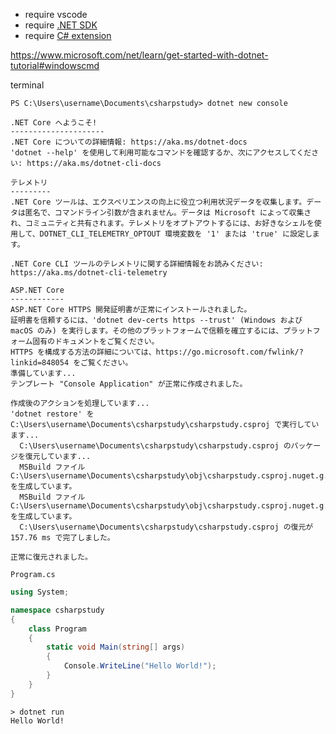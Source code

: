 
- require vscode
- require [.NET SDK](https://www.microsoft.com/net/learn/get-started-with-dotnet-tutorial)
- require [C# extension](https://marketplace.visualstudio.com/items?itemName=ms-vscode.csharp)

https://www.microsoft.com/net/learn/get-started-with-dotnet-tutorial#windowscmd


terminal
```console
PS C:\Users\username\Documents\csharpstudy> dotnet new console

.NET Core へようこそ!
---------------------
.NET Core についての詳細情報: https://aka.ms/dotnet-docs
'dotnet --help' を使用して利用可能なコマンドを確認するか、次にアクセスしてください: https://aka.ms/dotnet-cli-docs

テレメトリ
---------
.NET Core ツールは、エクスペリエンスの向上に役立つ利用状況データを収集します。データは匿名で、コマンドライン引数が含まれません。データは Microsoft によって収集され、コミュニティと共有されます。テレメトリをオプトアウトするには、お好きなシェルを使用して、DOTNET_CLI_TELEMETRY_OPTOUT 環境変数を '1' または 'true' に設定します。

.NET Core CLI ツールのテレメトリに関する詳細情報をお読みください: https://aka.ms/dotnet-cli-telemetry

ASP.NET Core
------------
ASP.NET Core HTTPS 開発証明書が正常にインストールされました。
証明書を信頼するには、'dotnet dev-certs https --trust' (Windows および macOS のみ) を実行します。その他のプラットフォームで信頼を確立するには、プラットフォーム固有のドキュメントをご覧ください。
HTTPS を構成する方法の詳細については、https://go.microsoft.com/fwlink/?linkid=848054 をご覧ください。
準備しています...
テンプレート "Console Application" が正常に作成されました。

作成後のアクションを処理しています...
'dotnet restore' を C:\Users\username\Documents\csharpstudy\csharpstudy.csproj で実行しています...
  C:\Users\username\Documents\csharpstudy\csharpstudy.csproj のパッケージを復元しています...
  MSBuild ファイル C:\Users\username\Documents\csharpstudy\obj\csharpstudy.csproj.nuget.g.props を生成しています。
  MSBuild ファイル C:\Users\username\Documents\csharpstudy\obj\csharpstudy.csproj.nuget.g.targets を生成しています。
  C:\Users\username\Documents\csharpstudy\csharpstudy.csproj の復元が 157.76 ms で完了しました。

正常に復元されました。
```

`Program.cs`
```cs
using System;

namespace csharpstudy
{
    class Program
    {
        static void Main(string[] args)
        {
            Console.WriteLine("Hello World!");
        }
    }
}
```

```console
> dotnet run
Hello World!
```
